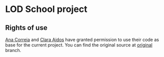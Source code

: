 # LOD School project

## Rights of use
[Ana Correia](https://github.com/anacorreia15) and [Clara Aidos](https://github.com/ClaraAidos) have granted permission to use their code as base for the current project.
You can find the original source at [original](https://github.com/miguelmagueijo/LOD/tree/original) branch.
